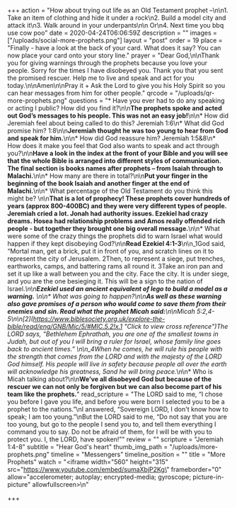 +++
action = "How about trying out life as an Old Testament prophet –\n\n1. Take an item of clothing and hide it under a rock\n2. Build a model city and attack it\n3. Walk around in your underpants\n\n   Or\n4. Next time you bbq use cow poo"
date = 2020-04-24T06:06:59Z
description = ""
images = ["/uploads/social-more-prophets.png"]
layout = "post"
order = 19
place = "Finally - have a look at the back of your card. What does it say? You can now place your card onto your story line."
prayer = "Dear God,\n\nThank you for giving warnings through the prophets because you love your people. Sorry for the times I have disobeyed you. Thank you that you sent the promised rescuer. Help me to live and speak and act for you today.\n\nAmen\n\nPray it +   Ask the Lord to give you his Holy Spirit so you can hear messages from him for other people."
qrcode = "/uploads/qr-more-prophets.png"
questions = "* Have you ever had to do any speaking or acting I public? How did you find it?\n\n**The prophets spoke and acted out God’s messages to his people. This was not an easy job!**\n\n* How did Jeremiah feel about being called to do this? Jeremiah 1:6\n* What did God promise him? 1:8\n\n**Jeremiah thought he was too young to hear from God and speak for him.**\n\n* How did God reassure him? Jeremiah 1:5&8\n* How does it make you feel that God also wants to speak and act through you?\n\n**Have a look in the index at the front of your Bible and you will see that the whole Bible is arranged into different styles of communication. The final section is books names after prophets – from Isaiah through to Malachi.**\n\n* How many are there in total?\n\n**Put your finger in the beginning of the book Isaiah and another finger at the end of Malachi.**\n\n* What percentage of the Old Testament do you think this might be? \n\n**That is a lot of prophecy!   These prophets cover hundreds of years (approx 800-400BC) and they were very different types of people. Jeremiah cried a lot. Jonah had authority issues. Ezekiel had crazy dreams. Hosea had relationship problems and Amos really offended rich people - but together they brought one big overall message.**\n\n* What were some of the crazy things the prophets did to warn Israel what would happen if they kept disobeying God?\n\n**Read Ezekiel 4:1-3**\n\n_1God said, “Mortal man, get a brick, put it in front of you, and scratch lines on it to represent the city of Jerusalem. 2Then, to represent a siege, put trenches, earthworks, camps, and battering rams all round it. 3Take an iron pan and set it up like a wall between you and the city. Face the city. It is under siege, and you are the one besieging it. This will be a sign to the nation of Israel._\n\n**Ezekiel used an ancient equivalent of lego to build a model as a warning.** \n\n* What was going to happen?\n\n**As well as these warning also gave promises of a person who would come to save them from their enemies and sin. Read what the prophet Micah said:**\n\nMicah 5:2,4-5\n\n[_2_](https://www.biblesociety.org.uk/explore-the-bible/read/eng/GNB/Mic/5/#MIC.5.2!x.1 \"Click to view cross reference\")_The LORD says, “Bethlehem Ephrathah, you are one of the smallest towns in Judah, but out of you I will bring a ruler for Israel, whose family line goes back to ancient times.”_ \n\n_4When he comes, he will rule his people with the strength that comes from the LORD and with the majesty of the LORD God himself. His people will live in safety because people all over the earth will acknowledge his greatness, 5and he will bring peace._\n\n* Who is Micah talking about?\n\n**We’ve all disobeyed God but because of the rescuer we can not only be forgiven but we can also become part of his team like the prophets.**"
read_scripture = "The LORD said to me, “I chose you before I gave you life, and before you were born I selected you to be a prophet to the nations.”\nI answered, “Sovereign LORD, I don't know how to speak; I am too young.”\nBut the LORD said to me, “Do not say that you are too young, but go to the people I send you to, and tell them everything I command you to say.  Do not be afraid of them, for I will be with you to protect you. I, the LORD, have spoken!”"
review = ""
scripture = "Jeremiah 1:4-8"
subtitle = "Hear God's heart"
thumb_img_path = "/uploads/more-prophets.png"
timeline = "Messengers"
timeline_position = ""
title = "More Prophets"
watch = "<iframe width=\"560\" height=\"315\" src=\"https://www.youtube.com/embed/sumaXbjP2Kg\" frameborder=\"0\" allow=\"accelerometer; autoplay; encrypted-media; gyroscope; picture-in-picture\" allowfullscreen></iframe>\n"

+++
